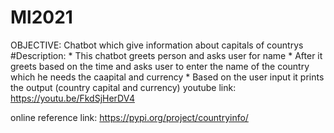# Ml2021
OBJECTIVE:
      Chatbot which give information about capitals of countrys
#Description:
       * This chatbot greets person and asks user for name
       * After it greets based on the time and asks user to enter the name of the country which he needs the caapital and currency 
       * Based on the user input it prints the output (country capital and currency)
youtube link:
      https://youtu.be/FkdSjHerDV4


online reference link:
https://pypi.org/project/countryinfo/ 
